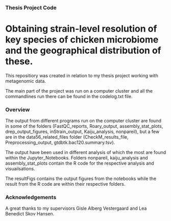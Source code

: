 ### Thesis Project Code

# Obtaining strain-level resolution of key species of chicken microbiome and the geographical distribution of these.

This repositiory was created in relation to my thesis project working with metagenomic data. 

The main part of the project was run on a computer cluster and all the commandlines run there can be found in the codelog.txt file. 

### Overview
The output from different programs run on the computer cluster are found in some of the folders (FastQC_reports,  Roary_output, assembly_stat_plots, drep_output_figures, inStrain_output, Kaiju_analysis, nonpareil), but a few are in the data56_related_files folder (CheckM_results_file, Preprocessing_output, gtdbtk.bac120.summary.tsv). 

The output have been used in different analysis of which the most are found within the Jupyter_Notebooks. Folders nonpareil, kaiju_analysis and assembly_stat_plots contain the R code for the respective analysis and visuailsations. 

The resultFigs contains the output figures from the notebooks while the result from the R code are within their respective folders. 


### Acknowledgements  
A great thanks to my supervisors Gisle Alberg Vestergaard and Lea Benedict Skov Hansen. 
